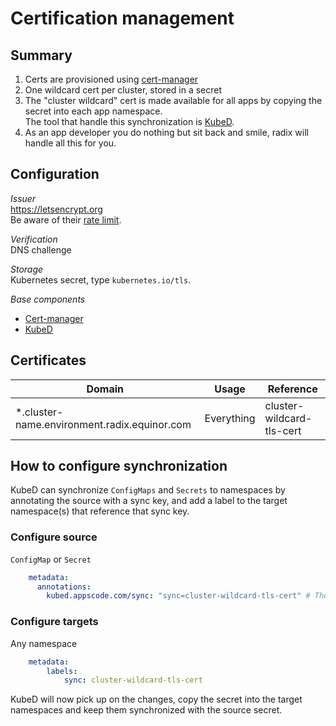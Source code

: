 # Certification management

## Summary

1. Certs are provisioned using [cert-manager](./cert-manager.md)
1. One wildcard cert per cluster, stored in a secret
1. The "cluster wildcard" cert is made available for all apps by copying the secret into each app namespace.  
  The tool that handle this synchronization is [KubeD](https://github.com/appscode/kubed).
1. As an app developer you do nothing but sit back and smile, radix will handle all this for you.

## Configuration

_Issuer_  
https://letsencrypt.org  
Be aware of their [rate limit](https://letsencrypt.org/docs/rate-limits/).

_Verification_  
DNS challenge

_Storage_  
Kubernetes secret, type `kubernetes.io/tls`.

_Base components_  
- [Cert-manager](./cert-manager.md)
- [KubeD](https://github.com/appscode/kubed)


## Certificates

| Domain                                        | Usage      | Reference |
| --------------------------------------------- | ---------- | --------- |
| *.cluster-name.environment.radix.equinor.com  | Everything | cluster-wildcard-tls-cert |


## How to configure synchronization
KubeD can synchronize `ConfigMaps` and `Secrets` to namespaces by annotating the source with a sync key, and add a label to the target namespace(s) that reference that sync key.

### Configure source
`ConfigMap` or `Secret`
```yaml
    metadata:
      annotations:
        kubed.appscode.com/sync: "sync=cluster-wildcard-tls-cert" # The value is what we will use as label key/value pair in the target namespace.
```

### Configure targets
Any namespace
```yaml
    metadata:
        labels:
            sync: cluster-wildcard-tls-cert
```

KubeD will now pick up on the changes, copy the secret into the target namespaces and keep them synchronized with the source secret.
